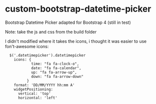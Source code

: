 # custom-bootstrap-datetime-picker
Bootstrap Datetime Picker adapted for Bootstrap 4 (still in test)

Note: take the js and css from the build folder

I didn't modified where it takes the icons, i thought it was easier to use fon't-awesome icons:
```
  $('.datetimepicker').datetimepicker
    icons: {
            time: "fa fa-clock-o",
            date: "fa fa-calendar",
            up: "fa fa-arrow-up",
            down: "fa fa-arrow-down"
          }
    format: 'DD/MM/YYYY hh:mm A'
    widgetPositioning:
      vertical: 'top'
      horizontal: 'left'
```
